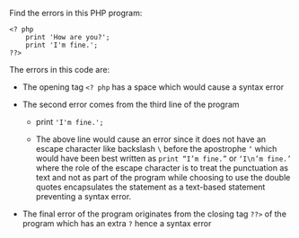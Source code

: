 Find the errors in this PHP program:

```
<? php
    print 'How are you?';
    print 'I'm fine.';
??>
```

The errors in this code are:

- The opening tag ```<? php``` has a space which would cause a syntax error

- The second error comes from the third line of the program
    - print ```'I'm fine.';```

    - The above line would cause an error since it does not have an escape character like backslash ```\``` before the apostrophe ```‘``` which would have been best written as ```print “I’m fine.”``` or ```‘I\n’m fine.’``` where the role of the escape character is to treat the punctuation as text and not as part of the program while choosing to use the double quotes encapsulates the statement as a text-based statement preventing a syntax error.
- The final error of the program originates from the closing tag ```??>``` of the program which has an extra ```?``` hence a syntax error
